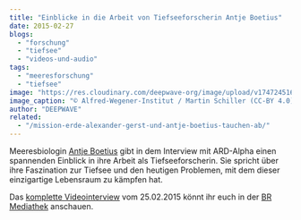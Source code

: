 ```yaml
---
title: "Einblicke in die Arbeit von Tiefseeforscherin Antje Boetius"
date: 2015-02-27
blogs: 
  - "forschung"
  - "tiefsee"
  - "videos-und-audio"
tags: 
  - "meeresforschung"
  - "tiefsee"
image: "https://res.cloudinary.com/deepwave-org/image/upload/v1747245168/deepwave.org/Antje_Boetius_Polarstern_Arktis_007_Martin_Schiller_awi-scaled.jpg"
image_caption: "© Alfred-Wegener-Institut / Martin Schiller (CC-BY 4.0)"
author: "DEEPWAVE"
related: 
  - "/mission-erde-alexander-gerst-und-antje-boetius-tauchen-ab/"
---
```


Meeresbiologin [Antje Boetius](https://www.deepwave.org/mission-erde-alexander-gerst-und-antje-boetius-tauchen-ab/) gibt in dem Interview mit ARD-Alpha einen spannenden Einblick in ihre Arbeit als Tiefseeforscherin. Sie spricht über ihre Faszination zur Tiefsee und den heutigen Problemen, mit dem dieser einzigartige Lebensraum zu kämpfen hat.

Das [komplette Videointerview](https://www.br.de/mediathek/video/alpha-forum-antje-boetius-tiefseeforscherin-alfred-wegener-institut-fuer-polar-und-meeresforschung-av:59a848b64c6a3200121c52e1) vom 25.02.2015 könnt ihr euch in der [BR Mediathek](https://www.br.de/mediathek) anschauen.
